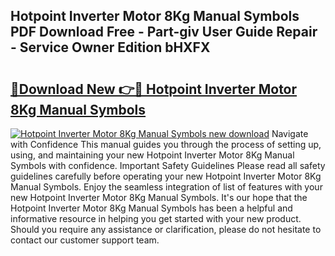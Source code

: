 ## Hotpoint Inverter Motor 8Kg Manual Symbols PDF Download Free - Part-giv User Guide Repair - Service Owner Edition bHXFX

# <h2><a href="http://cf23754.oget.top/?id=Hotpoint+Inverter+Motor+8Kg+Manual+Symbols">🔗Download New 👉🔴 Hotpoint Inverter Motor 8Kg Manual Symbols</a></h2>

[![Hotpoint Inverter Motor 8Kg Manual Symbols new download](https://i.imgur.com/5g1atiW.png)](http://cf23754.oget.top/?id=Hotpoint+Inverter+Motor+8Kg+Manual+Symbols)
Navigate with Confidence This manual guides you through the process of setting up, using, and maintaining your new Hotpoint Inverter Motor 8Kg Manual Symbols with confidence. Important Safety Guidelines Please read all safety guidelines carefully before operating your new Hotpoint Inverter Motor 8Kg Manual Symbols. Enjoy the seamless integration of list of features with your new Hotpoint Inverter Motor 8Kg Manual Symbols. It's our hope that the Hotpoint Inverter Motor 8Kg Manual Symbols has been a helpful and informative resource in helping you get started with your new product. Should you require any assistance or clarification, please do not hesitate to contact our customer support team.
